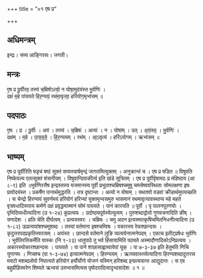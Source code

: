 +++
title = "०१ एष प्र"

+++
## अधिमन्त्रम्
इन्द्रः। सव्य आङ्गिरसः। जगती।

## मन्त्रः
ए॒ष प्र पू॒र्वीरव॒ तस्य॑ च॒म्रिषोऽत्यो॒ न योषा॒मुद॑यंस्त भु॒र्वणिः॑ ।  
दक्षं॑ म॒हे पा॑ययते हिर॒ण्ययं॒ रथ॑मा॒वृत्या॒ हरि॑योग॒मृभ्व॑सम् ॥

## पदपाठः
ए॒षः । प्र । पू॒र्वीः । अव॑ । तस्य॑ । च॒म्रिषः॑ । अत्यः॑ । न । योषा॑म् । उत् । अ॒यं॒स्त॒ । भु॒र्वणिः॑ ।  
दक्ष॑म् । म॒हे । पा॒य॒य॒ते॒ । हि॒र॒ण्ययम् । रथ॑म् । आ॒ऽवृत्य॑ । हरि॑ऽयोगम् । ऋभ्व॑सम् ॥

## भाष्यम्
एष प्र पूर्वीरिति षडृचं षष्ठं सूक्तं सव्यस्यार्षमृन्द्रं जागतमित्युक्तम् । अनुक्रान्तं च । एष प्र षडित ॥ विषुवति निष्केवल्य एतत्सूक्तं शंसनीयम् । विषुवान्दिवाकीर्त्य इति खंडे सूत्रितम् । एष प्र पूर्वीर्वृषामदः प्र मंहिष्ठाय (आ ८-९) इति ॥भुर्वणिरत्तैष इन्द्रस्तस्य यजमानस्य पूर्वी प्रभूताश्चम्रिषश्चमूषु चमसेष्ववस्थिताः सोमलक्षणा इषः प्रावोदयंस्त । प्रकर्षेण पानार्थमुद्धरति । तत्र दृष्टान्तः । अत्यो न योषाम् । यथाश्वो वडवां क्रीडार्थमुपयच्छति । स चेन्द्रो हिरण्ययं सुवर्णमयं हरियोगं हरिभ्यां युक्तमृभ्वसमुरु भासमानं रथमावृत्यावस्थाप्य महे महते वृत्रवधादिरूपाय कर्मणे दक्षं प्रवृद्धमात्मानं सोमं पाययते । पानं कारयति ॥ पूर्वी । पृ पालनपूरणयोः । पृभिदिव्यधीत्यादिना (उ १-२४) कुप्रत्ययः । उदोष्ठ्यपूर्वस्येत्युत्वम् । पुरुशब्दाद्वोतो गुणवचनादिति ङीष् । यणादेशः । हलि चेति दीर्घत्वम् । प्रत्ययस्वरः । चम्रिषः । चमु अदन इत्यस्मात्कृषिचमितनिधनीत्यादिना (उ १-८२) ऊप्रत्ययांशश्चमूशब्दः । तस्यां वर्तमाना इषश्चम्विषः । वकारस्य रेफश्छान्दसः । कृदुत्तरपदप्रकृतिस्वरत्वम् । अयंस्त । छान्दसे वर्तमाने लुङि व्यत्ययेनात्मनेपदम् । एकाच इतीट्प्रषेधः भुर्वणिः । भुर्वतिरत्तिकर्मेति यास्कः (नि ९-२३) धातुपाठे तु भर्व हिंसायामिति पठ्यते अस्मादौणादिकोऽनिप्रत्ययः । अकारस्योकारश्छान्दसः । पाययते । पा पाने शाछासाह्वाय्वावेपां युक् । पा ७-३-३७ इति हेतुमति णिचि युगागमः । णिचश्च (पा १-३-७४) इत्यात्मनेपदम् । हिरण्ययम् । ऋत्व्यवास्त्व्येत्यादिना हिरण्यशब्दादुत्तरस मयटो मशब्दलोपो निपात्यते हरियोगं हर्योर्योगो योजनं यस्मिन् हरिशब्द इन्प्रत्ययान्त आद्युदात्तः । स एव बहुव्रीहिस्वरेण शिष्यते ऋभ्वसं उरुभासमित्यस पृषोदरादित्वादृभ्दसादेशः ॥ १ ॥